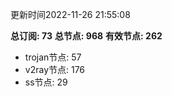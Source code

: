 更新时间2022-11-26 21:55:08

**总订阅: 73**
**总节点: 968**
**有效节点: 262**
- trojan节点: 57
- v2ray节点: 176
- ss节点: 29
